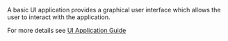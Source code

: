 ﻿A basic UI application provides a graphical user interface which allows the user to interact with the application.

For more details see [UI Application Guide](https://docs.tizen.org/application/dotnet/guides/applications/ui-app)
